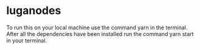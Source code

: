 # luganodes
To run this on your local machine use the command yarn in the terminal. After all the dependencies have been installed run the command yarn start in your terminal.

